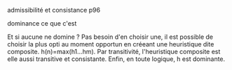 
admissibilité et consistance p96

dominance
ce que c'est
 
Et si aucune ne domine ? Pas besoin d'en choisir une, il est possible de choisir la plus opti au moment opportun en créeant une heuristique dite composite. h(n)=max(h1...hm). Par transitivité, l'heuristique composite est elle aussi transitive et consistante. Enfin, en toute logique, h est dominante.